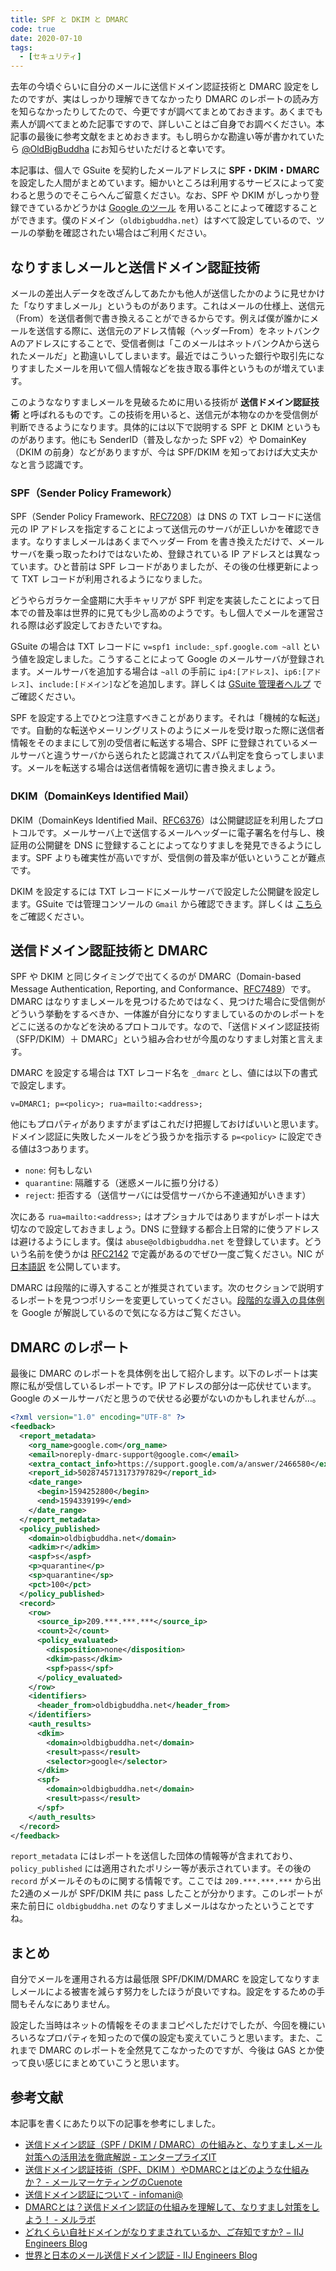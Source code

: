 ```yaml
---
title: SPF と DKIM と DMARC
code: true
date: 2020-07-10
tags:
  - [セキュリティ]
---
```


去年の今頃ぐらいに自分のメールに送信ドメイン認証技術と DMARC 設定をしたのですが、実はしっかり理解できてなかったり DMARC のレポートの読み方を知らなかったりしてたので、今更ですが調べてまとめておきます。あくまでも素人が調べてまとめた記事ですので、詳しいことはご自身でお調べください。本記事の最後に参考文献をまとめおきます。もし明らかな勘違い等が書かれていたら [@OldBigBuddha](https://twitter.com/OldBigBuddha) にお知らせいただけると幸いです。

本記事は、個人で GSuite を契約したメールアドレスに **SPF・DKIM・DMARC** を設定した人間がまとめています。細かいところは利用するサービスによって変わると思うのでそこらへんご留意ください。なお、SPF や DKIM がしっかり登録できているかどうかは [Google のツール](https://toolbox.googleapps.com/apps/checkmx/) を用いることによって確認することができます。僕のドメイン（`oldbigbuddha.net`）はすべて設定しているので、ツールの挙動を確認されたい場合はご利用ください。

## なりすましメールと送信ドメイン認証技術

メールの差出人データを改ざんしてあたかも他人が送信したかのように見せかけた「なりすましメール」というものがあります。これはメールの仕様上、送信元（From）を送信者側で書き換えることができるからです。例えば僕が誰かにメールを送信する際に、送信元のアドレス情報（ヘッダーFrom）をネットバンクAのアドレスにすることで、受信者側は「このメールはネットバンクAから送られたメールだ」と勘違いしてしまいます。最近ではこういった銀行や取引先になりすましたメールを用いて個人情報などを抜き取る事件というものが増えています。

このようななりすましメールを見破るために用いる技術が **送信ドメイン認証技術** と呼ばれるものです。この技術を用いると、送信元が本物なのかを受信側が判断できるようになります。具体的には以下で説明する SPF と DKIM というものがあります。他にも SenderID（普及しなかった SPF v2）や DomainKey（DKIM の前身）などがありますが、今は SPF/DKIM を知っておけば大丈夫かなと言う認識です。

### SPF（Sender Policy Framework）

SPF（Sender Policy Framework、[RFC7208](https://tools.ietf.org/html/rfc7208)）は DNS の TXT レコードに送信元の IP アドレスを指定することによって送信元のサーバが正しいかを確認できます。なりすましメールはあくまでヘッダー From を書き換えただけで、メールサーバを乗っ取ったわけではないため、登録されている IP アドレスとは異なっています。ひと昔前は SPF レコードがありましたが、その後の仕様更新によって TXT レコードが利用されるようになりました。

どうやらガラケー全盛期に大手キャリアが SPF 判定を実装したことによって日本での普及率は世界的に見ても少し高めのようです。もし個人でメールを運営される際は必ず設定しておきたいですね。

GSuite の場合は TXT レコードに `v=spf1 include:_spf.google.com ~all` という値を設定しました。こうすることによって Google のメールサーバが登録されます。メールサーバを追加する場合は `~all` の手前に `ip4:[アドレス]`、`ip6:[アドレス]`、`include:[ドメイン]`などを追加します。詳しくは [GSuite 管理者ヘルプ](https://support.google.com/a/answer/33786) でご確認ください。

SPF を設定する上でひとつ注意すべきことがあります。それは「機械的な転送」です。自動的な転送やメーリングリストのようにメールを受け取った際に送信者情報をそのままにして別の受信者に転送する場合、SPF に登録されているメールサーバと違うサーバから送られたと認識されてスパム判定を食らってしまいます。メールを転送する場合は送信者情報を適切に書き換えましょう。

### DKIM（DomainKeys Identified Mail）

DKIM（DomainKeys Identified Mail、[RFC6376](https://tools.ietf.org/html/rfc6376)）は公開鍵認証を利用したプロトコルです。メールサーバ上で送信するメールヘッダーに電子署名を付与し、検証用の公開鍵を DNS に登録することによってなりすましを発見できるようにします。SPF よりも確実性が高いですが、受信側の普及率が低いということが難点です。

DKIM を設定するには TXT レコードにメールサーバで設定した公開鍵を設定します。GSuite では管理コンソールの `Gmail` から確認できます。詳しくは [こちら](https://support.google.com/a/answer/180504?hl=ja) をご確認ください。

## 送信ドメイン認証技術と DMARC

SPF や DKIM と同じタイミングで出てくるのが DMARC（Domain-based Message Authentication, Reporting, and Conformance、[RFC7489](https://tools.ietf.org/html/rfc7489)）です。DMARC はなりすましメールを見つけるためではなく、見つけた場合に受信側がどういう挙動をするべきか、一体誰が自分になりすましているのかのレポートをどこに送るのかなどを決めるプロトコルです。なので、「送信ドメイン認証技術（SFP/DKIM）＋ DMARC」という組み合わせが今風のなりすまし対策と言えます。

DMARC を設定する場合は TXT レコード名を `_dmarc` とし、値には以下の書式で設定します。

`v=DMARC1; p=<policy>; rua=mailto:<address>;`

他にもプロパティがありますがまずはこれだけ把握しておけばいいと思います。ドメイン認証に失敗したメールをどう扱うかを指示する `p=<policy>` に設定できる値は3つあります。

- `none`: 何もしない
- `quarantine`: 隔離する（迷惑メールに振り分ける）
- `reject`: 拒否する（送信サーバには受信サーバから不達通知がいきます）

次にある `rua=mailto:<address>;` はオプショナルではありますがレポートは大切なので設定しておきましょう。DNS に登録する都合上日常的に使うアドレスは避けるようにします。僕は `abuse@oldbigbuddha.net` を登録しています。どういう名前を使うかは [RFC2142](https://tools.ietf.org/html/rfc2142) で定義があるのでぜひ一度ご覧ください。NIC が [日本語訳](https://www.nic.ad.jp/ja/translation/rfc/2142.html) を公開しています。

DMARC は段階的に導入することが推奨されています。次のセクションで説明するレポートを見つつポリシーを変更していってください。[段階的な導入の具体例](https://support.google.com/a/answer/2466563) を Google が解説しているので気になる方はご覧ください。

## DMARC のレポート

最後に DMARC のレポートを具体例を出して紹介します。以下のレポートは実際に私が受信しているレポートです。IP アドレスの部分は一応伏せています。Google のメールサーバだと思うので伏せる必要がないのかもしれませんが…。

```xml
<?xml version="1.0" encoding="UTF-8" ?>
<feedback>
  <report_metadata>
    <org_name>google.com</org_name>
    <email>noreply-dmarc-support@google.com</email>
    <extra_contact_info>https://support.google.com/a/answer/2466580</extra_contact_info>
    <report_id>5028745713173797829</report_id>
    <date_range>
      <begin>1594252800</begin>
      <end>1594339199</end>
    </date_range>
  </report_metadata>
  <policy_published>
    <domain>oldbigbuddha.net</domain>
    <adkim>r</adkim>
    <aspf>s</aspf>
    <p>quarantine</p>
    <sp>quarantine</sp>
    <pct>100</pct>
  </policy_published>
  <record>
    <row>
      <source_ip>209.***.***.***</source_ip>
      <count>2</count>
      <policy_evaluated>
        <disposition>none</disposition>
        <dkim>pass</dkim>
        <spf>pass</spf>
      </policy_evaluated>
    </row>
    <identifiers>
      <header_from>oldbigbuddha.net</header_from>
    </identifiers>
    <auth_results>
      <dkim>
        <domain>oldbigbuddha.net</domain>
        <result>pass</result>
        <selector>google</selector>
      </dkim>
      <spf>
        <domain>oldbigbuddha.net</domain>
        <result>pass</result>
      </spf>
    </auth_results>
  </record>
</feedback>

```

`report_metadata` にはレポートを送信した団体の情報等が含まれており、`policy_published` には適用されたポリシー等が表示されています。その後の `record` がメールそのものに関する情報です。ここでは `209.***.***.***` から出た2通のメールが SPF/DKIM 共に pass したことが分かります。このレポートが来た前日に `oldbigbuddha.net` のなりすましメールはなかったということですね。

## まとめ

自分でメールを運用される方は最低限 SPF/DKIM/DMARC を設定してなりすましメールによる被害を減らす努力をしたほうが良いですね。設定をするための手間もそんなにありません。

設定した当時はネットの情報をそのままコピペしただけでしたが、今回を機にいろいろなプロパティを知ったので僕の設定も変えていこうと思います。また、これまで DMARC のレポートを全然見てこなかったのですが、今後は GAS とか使って良い感じにまとめていこうと思います。

## 参考文献

本記事を書くにあたり以下の記事を参考にしました。

- [送信ドメイン認証（SPF / DKIM / DMARC）の仕組みと、なりすましメール対策への活用法を徹底解説 - エンタープライズIT](https://ent.iij.ad.jp/articles/172/)
- [送信ドメイン認証技術（SPF、DKIM ）やDMARCとはどのような仕組みか？ - メールマーケティングのCuenote](https://www.cuenote.jp/library/marketing/dmarc.html)
- [送信ドメイン認証について - infomani@](http://www.infomania.co.jp/techinfo/domainkeys.html)
- [DMARCとは？送信ドメイン認証の仕組みを理解して、なりすまし対策をしよう！ - メルラボ](https://mailmarketinglab.jp/about-dmarc/)
- [どれくらい自社ドメインがなりすまされているか、ご存知ですか? − IIJ Engineers Blog](https://eng-blog.iij.ad.jp/archives/3273)
- [世界と日本のメール送信ドメイン認証 - IIJ Engineers Blog](https://eng-blog.iij.ad.jp/archives/1234)